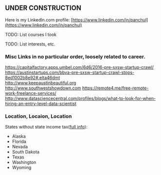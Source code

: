 
## UNDER CONSTRUCTION

Here is my LinkedIn.com profile: [https://www.linkedin.com/in/panchul](﻿https://www.linkedin.com/in/panchul)


TODO: List courses I took

TODO: List interests, etc.

### Misc Links in no particular order, loosely related to career.

https://capitalfactory.apps.umbel.com/6d6/2016-pre-sxsw-startup-crawl/  
https://austinstartups.com/bbva-pre-sxsw-startup-crawl-stops-8ed1002b8e92#.elta46dmt  
http://www.keepaustinbeautiful.org  
http://www.southwestshowdown.com
https://remote4.me/free-remote-work-freelance-services/
http://www.datasciencecentral.com/profiles/blogs/what-to-look-for-when-hiring-an-entry-level-data-scientist


### Location, Locaion, Location

States without state income tax([full info](http://www.money-zine.com/financial-planning/tax-shelter/state-income-tax-rates/)):
- Alaska
- Florida
- Nevada
- South Dakota
- Texas
- Washington
- Wyoming


